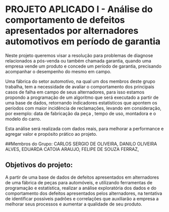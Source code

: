 # PROJETO APLICADO I - Análise do comportamento de defeitos apresentados por alternadores automotivos em período de garantia

Neste projeto queremos visar a resolução para problemas de diagnose relacionados a pós-venda ou também chamada garantia, quando uma empresa vende um produto e concede um período de garantia, precisando acompanhar o desempenho do mesmo em campo.  

Uma fábrica do setor automotivo, na qual um dos membros deste grupo trabalha, tem a necessidade de avaliar o comportamento dos principais casos de falha em campo de seus alternadores, para isso estamos propondo a programação de um algoritmo que será executado a partir de uma base de dados, retornando indicadores estatísticos que apontem os períodos com maior incidência de reclamações, levando em consideração, por exemplo: data de fabricação da peça , tempo de uso,  montadora e o modelo do carro. 

Esta análise será realizada com dados reais, para melhorar a performance e agregar valor e propósito prático ao projeto. 

##Membros do Grupo:
 CARLOS SERGIO DE OLIVEIRA,
 DANILO OLIVEIRA ALVES,
 EDUARDA CATOIA ARAUJO,
 FELIPE DE SOUZA FERRAZ,

## Objetivos do projeto:

A partir de uma base de dados de defeitos apresentados em alternadores de uma fábrica de peças para automóveis, e utilizando ferramentas de programação e estatística, realizar a análise exploratória dos dados e do comportamento dos defeitos apresentados pelos alternadores, na tentativa de identificar possíveis padrões e correlações que auxiliarão a empresa a melhorar seus processos e aumentar a qualidade de seu produto.


